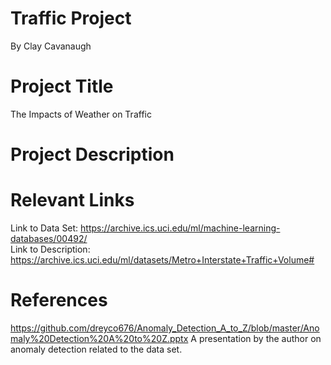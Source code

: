 # Traffic Project
By Clay Cavanaugh
# Project Title
The Impacts of Weather on Traffic
# Project Description
# 


# Relevant Links
Link to Data Set: https://archive.ics.uci.edu/ml/machine-learning-databases/00492/  
Link to Description: https://archive.ics.uci.edu/ml/datasets/Metro+Interstate+Traffic+Volume#

# References
https://github.com/dreyco676/Anomaly_Detection_A_to_Z/blob/master/Anomaly%20Detection%20A%20to%20Z.pptx
A presentation by the author on anomaly detection related to the data set. 